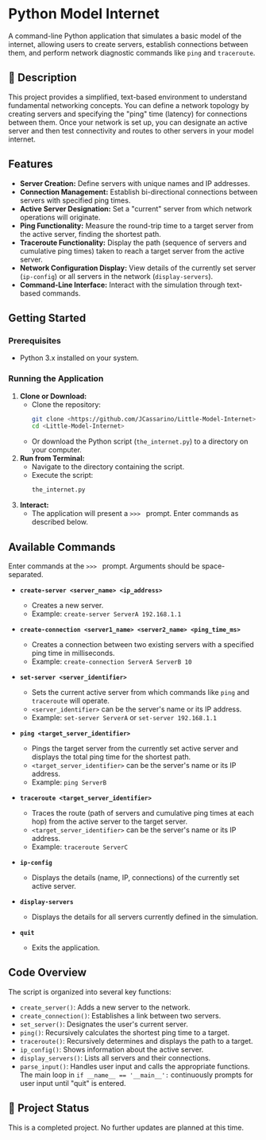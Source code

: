# Python Model Internet

A command-line Python application that simulates a basic model of the internet, allowing users to create servers, establish connections between them, and perform network diagnostic commands like `ping` and `traceroute`.

## 📜 Description

This project provides a simplified, text-based environment to understand fundamental networking concepts. You can define a network topology by creating servers and specifying the "ping" time (latency) for connections between them. Once your network is set up, you can designate an active server and then test connectivity and routes to other servers in your model internet.

## Features

* **Server Creation:** Define servers with unique names and IP addresses.
* **Connection Management:** Establish bi-directional connections between servers with specified ping times.
* **Active Server Designation:** Set a "current" server from which network operations will originate.
* **Ping Functionality:** Measure the round-trip time to a target server from the active server, finding the shortest path.
* **Traceroute Functionality:** Display the path (sequence of servers and cumulative ping times) taken to reach a target server from the active server.
* **Network Configuration Display:** View details of the currently set server (`ip-config`) or all servers in the network (`display-servers`).
* **Command-Line Interface:** Interact with the simulation through text-based commands.

## Getting Started

### Prerequisites

* Python 3.x installed on your system.

### Running the Application

1.  **Clone or Download:**
    * Clone the repository:
        ```bash
        git clone <https://github.com/JCassarino/Little-Model-Internet>
        cd <Little-Model-Internet>
        ```
    * Or download the Python script (`the_internet.py`) to a directory on your computer.
2.  **Run from Terminal:**
    * Navigate to the directory containing the script.
    * Execute the script:
        ```bash
        the_internet.py
        ```
3.  **Interact:**
    * The application will present a `>>> ` prompt. Enter commands as described below.

## Available Commands

Enter commands at the `>>> ` prompt. Arguments should be space-separated.

* **`create-server <server_name> <ip_address>`**
    * Creates a new server.
    * Example: `create-server ServerA 192.168.1.1`

* **`create-connection <server1_name> <server2_name> <ping_time_ms>`**
    * Creates a connection between two existing servers with a specified ping time in milliseconds.
    * Example: `create-connection ServerA ServerB 10`

* **`set-server <server_identifier>`**
    * Sets the current active server from which commands like `ping` and `traceroute` will operate.
    * `<server_identifier>` can be the server's name or its IP address.
    * Example: `set-server ServerA` or `set-server 192.168.1.1`

* **`ping <target_server_identifier>`**
    * Pings the target server from the currently set active server and displays the total ping time for the shortest path.
    * `<target_server_identifier>` can be the server's name or its IP address.
    * Example: `ping ServerB`

* **`traceroute <target_server_identifier>`**
    * Traces the route (path of servers and cumulative ping times at each hop) from the active server to the target server.
    * `<target_server_identifier>` can be the server's name or its IP address.
    * Example: `traceroute ServerC`

* **`ip-config`**
    * Displays the details (name, IP, connections) of the currently set active server.

* **`display-servers`**
    * Displays the details for all servers currently defined in the simulation.

* **`quit`**
    * Exits the application.

## Code Overview

The script is organized into several key functions:

* `create_server()`: Adds a new server to the network.
* `create_connection()`: Establishes a link between two servers.
* `set_server()`: Designates the user's current server.
* `ping()`: Recursively calculates the shortest ping time to a target.
* `traceroute()`: Recursively determines and displays the path to a target.
* `ip_config()`: Shows information about the active server.
* `display_servers()`: Lists all servers and their connections.
* `parse_input()`: Handles user input and calls the appropriate functions.
The main loop in `if __name__ == '__main__':` continuously prompts for user input until "quit" is entered.

## 📝 Project Status

This is a completed project. No further updates are planned at this time.
